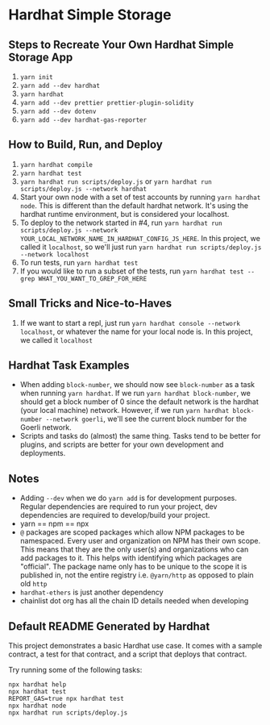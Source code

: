 # Hardhat Simple Storage

## Steps to Recreate Your Own Hardhat Simple Storage App

1. `yarn init`
2. `yarn add --dev hardhat`
3. `yarn hardhat`
4. `yarn add --dev prettier prettier-plugin-solidity`
5. `yarn add --dev dotenv`
6. `yarn add --dev hardhat-gas-reporter`

## How to Build, Run, and Deploy

1. `yarn hardhat compile`
2. `yarn hardhat test`
3. `yarn hardhat run scripts/deploy.js` or `yarn hardhat run scripts/deploy.js --network hardhat`
4. Start your own node with a set of test accounts by running `yarn hardhat node`. This is different than the default hardhat network. It's using the hardhat runtime environment, but is considered your localhost.
5. To deploy to the network started in #4, run `yarn hardhat run scripts/deploy.js --network YOUR_LOCAL_NETWORK_NAME_IN_HARDHAT_CONFIG_JS_HERE`. In this project, we called it `localhost`, so we'll just run `yarn hardhat run scripts/deploy.js --network localhost`
6. To run tests, run `yarn hardhat test`
7. If you would like to run a subset of the tests, run `yarn hardhat test --grep WHAT_YOU_WANT_TO_GREP_FOR_HERE`

## Small Tricks and Nice-to-Haves
1. If we want to start a repl, just run `yarn hardhat console --network localhost`, or whatever the name for your local node is. In this project, we called it `localhost`


## Hardhat Task Examples
- When adding `block-number`, we should now see `block-number` as a task when running `yarn hardhat`. If we run `yarn hardhat block-number`, we should get a block number of 0 since the default network is the hardhat (your local machine) network. However, if we run `yarn hardhat block-number --network goerli`, we'll see the current block number for the Goerli network.
- Scripts and tasks do (almost) the same thing. Tasks tend to be better for plugins, and scripts are better for your own development and deployments.

## Notes

- Adding `--dev` when we do `yarn add` is for development purposes. Regular dependencies are required to run your project, dev dependencies are required to develop/build your project.
- yarn == npm == npx
- `@` packages are scoped packages which allow NPM packages to be namespaced. Every user and organization on NPM has their own scope. This means that they are the only user(s) and organizations who can add packages to it. This helps with identifying which packages are "official". The package name only has to be unique to the scope it is published in, not the entire registry i.e. `@yarn/http` as opposed to plain old `http`
- `hardhat-ethers` is just another dependency
- chainlist dot org has all the chain ID details needed when developing

## Default README Generated by Hardhat

This project demonstrates a basic Hardhat use case. It comes with a sample contract, a test for that contract, and a script that deploys that contract.

Try running some of the following tasks:

```shell
npx hardhat help
npx hardhat test
REPORT_GAS=true npx hardhat test
npx hardhat node
npx hardhat run scripts/deploy.js
```
